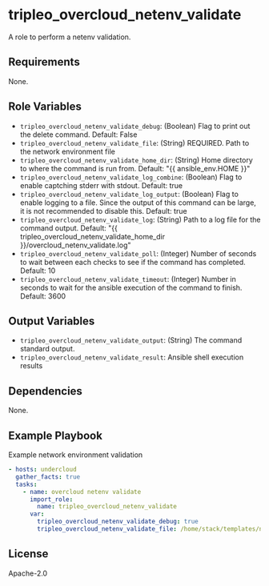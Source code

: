tripleo_overcloud_netenv_validate
=================================

A role to perform a netenv validation.

Requirements
------------

None.

Role Variables
--------------

* `tripleo_overcloud_netenv_validate_debug`: (Boolean) Flag to print out the delete command. Default: False
* `tripleo_overcloud_netenv_validate_file`: (String) REQUIRED. Path to the network environment file
* `tripleo_overcloud_netenv_validate_home_dir`: (String) Home directory to where the command is run from. Default: "{{ ansible_env.HOME }}"
* `tripleo_overcloud_netenv_validate_log_combine`: (Boolean) Flag to enable captching stderr with stdout. Default: true
* `tripleo_overcloud_netenv_validate_log_output`: (Boolean) Flag to enable logging to a file. Since the output of this command can be large, it is not recommended to disable this. Default: true
* `tripleo_overcloud_netenv_validate_log`: (String) Path to a log file for the command output. Default: "{{ tripleo_overcloud_netenv_validate_home_dir }}/overcloud_netenv_validate.log"
* `tripleo_overcloud_netenv_validate_poll`: (Integer) Number of seconds to wait between each checks to see if the command has completed. Default: 10
* `tripleo_overcloud_netenv_validate_timeout`: (Integer) Number in seconds to wait for the ansible execution of the command to finish. Default: 3600

Output Variables
----------------

* `tripleo_overcloud_netenv_validate_output`: (String) The command standard output.
* `tripleo_overcloud_netenv_validate_result`: Ansible shell execution results

Dependencies
------------

None.

Example Playbook
----------------

Example network environment validation

```yaml
- hosts: undercloud
  gather_facts: true
  tasks:
    - name: overcloud netenv validate
      import_role:
        name: tripleo_overcloud_netenv_validate
      var:
        tripleo_overcloud_netenv_validate_debug: true
        tripleo_overcloud_netenv_validate_file: /home/stack/templates/network-environment.yaml
```

License
-------

Apache-2.0
